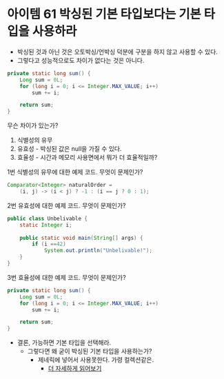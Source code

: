 # 아이템 61 박싱된 기본 타입보다는 기본 타입을 사용하라

- 박싱된 것과 아닌 것은 오토박싱/언박싱 덕분에 구분을 하지 않고 사용할 수 있다.
- 그렇다고 성능적으로도 차이가 없다는 것은 아니다.

```java
private static long sum() {
	Long sum = 0L;
	for (long i = 0; i <= Integer.MAX_VALUE; i++)
		sum += i;

	return sum;
}
```

무슨 차이가 있는가?

1. 식별성의 유무
2. 유효성 - 박싱된 값은 null을 가질 수 있다.
3. 효율성 -  시간과 메모리 사용면에서 뭐가 더 효율적일까?

1번 식별성의 유무에 대한 예제 코드. 무엇이 문제인가?
```java
Comparator<Integer> naturalOrder =
	(i, j) -> (i < j) ? -1 : (i == j ? 0 : 1);
```

2번 유효성에 대한 예제 코드. 무엇이 문제인가?
```java
public class Unbelivable {
	static Integer i;
	
	public static void main(String[] args) {
		if (i ==42)
			System.out.println("Unbelivable!");
	}
}
```

3번 효율성에 대한 예제 코드. 무엇이 문제인가?
```java
private static long sum() {
	Long sum = 0L;
	for (long i = 0; i <= Integer.MAX_VALUE; i++)
		sum += i;

	return sum;
}
```

- 결론, 가능하면 기본 타입을 선택해라.
	- 그렇다면 왜 굳이 박싱된 기본 타입을 사용하는가?
		- 제네릭에 넣어서 사용못한다. 가령 컬렉션같은.
			- [더 자세하게 읽어보기](https://stackoverflow.com/a/27647772)
